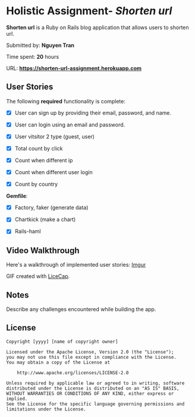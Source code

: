 # Holistic Assignment- *Shorten url*

**Shorten url** is a Ruby on Rails blog application that allows users to shorten url.

Submitted by: **Nguyen Tran**

Time spent: **20** hours

URL: **https://shorten-url-assignment.herokuapp.com**

## User Stories

The following **required** functionality is complete:


* [x] User can sign up by providing their email, password, and name. 
* [x] User can login using an email and password. 
* [x] User vitsitor 2 type (guest, user)
* [x] Total count by click
* [x] Count when different ip
* [x] Count when different user login
* [x] Count by country


**Gemfile**:

* [x] Factory, faker (generate data)
* [x] Chartkick (make a chart)
* [x] Rails-haml 



## Video Walkthrough 

Here's a walkthrough of implemented user stories:
[Imgur](http://i.imgur.com/VWbkFAN.gifv)


GIF created with [LiceCap](http://www.cockos.com/licecap/).

## Notes

Describe any challenges encountered while building the app.

## License

    Copyright [yyyy] [name of copyright owner]

    Licensed under the Apache License, Version 2.0 (the "License");
    you may not use this file except in compliance with the License.
    You may obtain a copy of the License at

        http://www.apache.org/licenses/LICENSE-2.0

    Unless required by applicable law or agreed to in writing, software
    distributed under the License is distributed on an "AS IS" BASIS,
    WITHOUT WARRANTIES OR CONDITIONS OF ANY KIND, either express or implied.
    See the License for the specific language governing permissions and
    limitations under the License.
